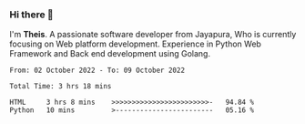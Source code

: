 ### Hi there 👋

I'm <b>Theis</b>. A passionate software developer from Jayapura, Who is currently focusing on Web platform development. Experience in Python Web Framework and Back end development using Golang.

 
 <!--START_SECTION:waka-->

```text
From: 02 October 2022 - To: 09 October 2022

Total Time: 3 hrs 18 mins

HTML     3 hrs 8 mins    >>>>>>>>>>>>>>>>>>>>>>>>-   94.84 %
Python   10 mins         >------------------------   05.16 %
```

<!--END_SECTION:waka-->
